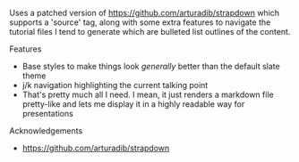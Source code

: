 Uses a patched version of https://github.com/arturadib/strapdown which supports a 'source' tag, along with some extra features to navigate the tutorial files I tend to generate which are bulleted list outlines of the content.

Features
* Base styles to make things look _generally_ better than the default slate theme
* j/k navigation highlighting the current talking point
* That's pretty much all I need. I mean, it just renders a markdown file pretty-like and lets me display it in a highly readable way for presentations

Acknowledgements
* https://github.com/arturadib/strapdown
